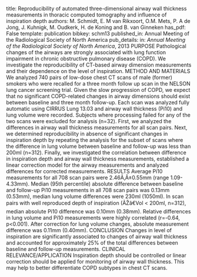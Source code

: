 title: Reproducibility of automated three-dimensional airway wall thickness measurements in thoracic computed tomography and influence of inspiration depth
authors: M. Schmidt, E. M van Rikxoort, O.M. Mets, P. A de Jong, J. Kuhnigk, M. Oudkerk, H. de Koning and B. van Ginneken
has_pdf: False
template: publication
bibkey: schm13
published_in: Annual Meeting of the Radiological Society of North America
pub_details: in: <i>Annual Meeting of the Radiological Society of North America</i>, 2013
PURPOSE Pathological changes of the airways are strongly associated with lung function impairment in chronic obstructive pulmonary disease (COPD). We investigate the reproducibility of CT-based airway dimension measurements and their dependence on the level of inspiration. METHOD AND MATERIALS We analyzed 740 pairs of low-dose chest CT scans of male (former) smokers who were recalled for a three month follow up scan in the NELSON lung cancer screening trial. Given the slow progression of COPD, we expect that no significant COPD-related changes in airway dimensions should exist between baseline and three month follow-up. Each scan was analyzed fully automatic using CIRRUS Lung 13.03 and airway wall thickness (Pi10) and lung volume were recorded. Subjects where processing failed for any of the two scans were excluded for analysis (n=32). First, we analyzed the differences in airway wall thickness measurements for all scan pairs. Next, we determined reproducibility in absence of significant changes in inspiration depth by repeating the analysis for the subset of scans where the difference in lung volume between baseline and follow-up was less than 200ml (n=312). Finally, we investigated the correlation between difference in inspiration depth and airway wall thickness measurements, established a linear correction model for the airway measurements and analyzed differences for corrected measurements. RESULTS Average Pi10 measurements for all 708 scan pairs were 2.46Ã‚Â±0.55mm (range 1.09-4.33mm). Median (95th percentile) absolute difference between baseline and follow-up Pi10 measurements in all 708 scan pairs was 0.13mm (0.53mm), median lung volume differences were 230ml (1050ml). In scan pairs with well reproduced depth of inspiration (ÃŽâ€Vol < 200ml, n=312), median absolute Pi10 difference was 0.10mm (0.38mm). Relative differences in lung volume and Pi10 measurements were highly correlated (r=-0.64, p<0.001). After correction for lung volume changes, absolute measurement difference was 0.11mm (0.40mm). CONCLUSION Changes in level of inspiration are significantly associated to changes of airway wall thickness and accounted for approximately 25% of the total differences between baseline and follow-up measurements. CLINICAL RELEVANCE/APPLICATION Inspiration depth should be controlled or linear correction should be applied for monitoring of airway wall thickness. This may help to better differentiate COPD subtypes in chest CT scans.

